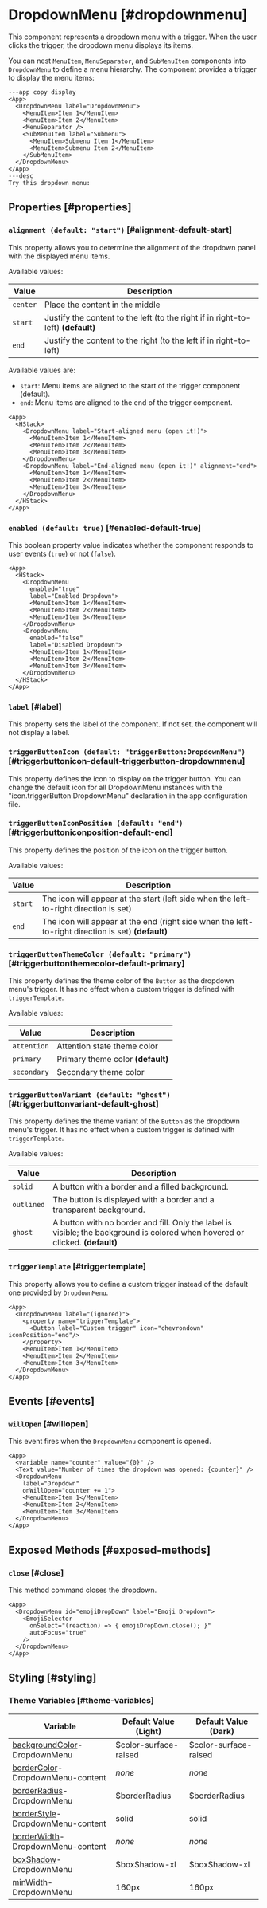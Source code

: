 # DropdownMenu [#dropdownmenu]

This component represents a dropdown menu with a trigger. When the user clicks the trigger, the dropdown menu displays its items.

You can nest `MenuItem`, `MenuSeparator`, and `SubMenuItem` components into `DropdownMenu` to define a menu hierarchy. The component provides a trigger to display the menu items:

```xmlui-pg copy display name="Example: Using DropdownMenu" height="240px"
---app copy display
<App>
  <DropdownMenu label="DropdownMenu">
    <MenuItem>Item 1</MenuItem>
    <MenuItem>Item 2</MenuItem>
    <MenuSeparator />
    <SubMenuItem label="Submenu">
      <MenuItem>Submenu Item 1</MenuItem>
      <MenuItem>Submenu Item 2</MenuItem>
    </SubMenuItem>
  </DropdownMenu>
</App>
---desc
Try this dropdown menu:
```

## Properties [#properties]

### `alignment (default: "start")` [#alignment-default-start]

This property allows you to determine the alignment of the dropdown panel with the displayed menu items.

Available values:

| Value | Description |
| --- | --- |
| `center` | Place the content in the middle |
| `start` | Justify the content to the left (to the right if in right-to-left) **(default)** |
| `end` | Justify the content to the right (to the left if in right-to-left) |

Available values are:
- `start`: Menu items are aligned to the start of the trigger component (default).
- `end`: Menu items are aligned to the end of the trigger component.

```xmlui-pg copy display name="Example: alignment" height="240px"
<App>
  <HStack>
    <DropdownMenu label="Start-aligned menu (open it!)">
      <MenuItem>Item 1</MenuItem>
      <MenuItem>Item 2</MenuItem>
      <MenuItem>Item 3</MenuItem>
    </DropdownMenu>
    <DropdownMenu label="End-aligned menu (open it!)" alignment="end">
      <MenuItem>Item 1</MenuItem>
      <MenuItem>Item 2</MenuItem>
      <MenuItem>Item 3</MenuItem>
    </DropdownMenu>
  </HStack>
</App>
```

### `enabled (default: true)` [#enabled-default-true]

This boolean property value indicates whether the component responds to user events (`true`) or not (`false`).

```xmlui-pg copy {4, 11} display name="Example: enabled" height="240px"
<App>
  <HStack>
    <DropdownMenu
      enabled="true"
      label="Enabled Dropdown">
      <MenuItem>Item 1</MenuItem>
      <MenuItem>Item 2</MenuItem>
      <MenuItem>Item 3</MenuItem>
    </DropdownMenu>
    <DropdownMenu
      enabled="false"
      label="Disabled Dropdown">
      <MenuItem>Item 1</MenuItem>
      <MenuItem>Item 2</MenuItem>
      <MenuItem>Item 3</MenuItem>
    </DropdownMenu>
  </HStack>
</App>
```

### `label` [#label]

This property sets the label of the component.  If not set, the component will not display a label.

### `triggerButtonIcon (default: "triggerButton:DropdownMenu")` [#triggerbuttonicon-default-triggerbutton-dropdownmenu]

This property defines the icon to display on the trigger button. You can change the default icon for all DropdownMenu instances with the "icon.triggerButton:DropdownMenu" declaration in the app configuration file.

### `triggerButtonIconPosition (default: "end")` [#triggerbuttoniconposition-default-end]

This property defines the position of the icon on the trigger button.

Available values:

| Value | Description |
| --- | --- |
| `start` | The icon will appear at the start (left side when the left-to-right direction is set) |
| `end` | The icon will appear at the end (right side when the left-to-right direction is set) **(default)** |

### `triggerButtonThemeColor (default: "primary")` [#triggerbuttonthemecolor-default-primary]

This property defines the theme color of the `Button` as the dropdown menu's trigger. It has no effect when a custom trigger is defined with `triggerTemplate`.

Available values:

| Value | Description |
| --- | --- |
| `attention` | Attention state theme color |
| `primary` | Primary theme color **(default)** |
| `secondary` | Secondary theme color |

### `triggerButtonVariant (default: "ghost")` [#triggerbuttonvariant-default-ghost]

This property defines the theme variant of the `Button` as the dropdown menu's trigger. It has no effect when a custom trigger is defined with `triggerTemplate`.

Available values:

| Value | Description |
| --- | --- |
| `solid` | A button with a border and a filled background. |
| `outlined` | The button is displayed with a border and a transparent background. |
| `ghost` | A button with no border and fill. Only the label is visible; the background is colored when hovered or clicked. **(default)** |

### `triggerTemplate` [#triggertemplate]

This property allows you to define a custom trigger instead of the default one provided by `DropdownMenu`.

```xmlui-pg copy {3-5} display name="Example: triggerTemplate" height="240px"
<App>
  <DropdownMenu label="(ignored)">
    <property name="triggerTemplate">
      <Button label="Custom trigger" icon="chevrondown" iconPosition="end"/>
    </property>
    <MenuItem>Item 1</MenuItem>
    <MenuItem>Item 2</MenuItem>
    <MenuItem>Item 3</MenuItem>
  </DropdownMenu>
</App>
```

## Events [#events]

### `willOpen` [#willopen]

This event fires when the `DropdownMenu` component is opened.

```xmlui-pg copy {6} display name="Example: willOpen" height="240px"
<App>
  <variable name="counter" value="{0}" />
  <Text value="Number of times the dropdown was opened: {counter}" />
  <DropdownMenu
    label="Dropdown"
    onWillOpen="counter += 1">
    <MenuItem>Item 1</MenuItem>
    <MenuItem>Item 2</MenuItem>
    <MenuItem>Item 3</MenuItem>
  </DropdownMenu>
</App>
```

## Exposed Methods [#exposed-methods]

### `close` [#close]

This method command closes the dropdown.

```xmlui-pg copy {4} display name="Example: close" height="240px"
<App>
  <DropdownMenu id="emojiDropDown" label="Emoji Dropdown">
    <EmojiSelector
      onSelect="(reaction) => { emojiDropDown.close(); }"
      autoFocus="true"
    />
  </DropdownMenu>
</App>
```

## Styling [#styling]

### Theme Variables [#theme-variables]

| Variable | Default Value (Light) | Default Value (Dark) |
| --- | --- | --- |
| [backgroundColor](../styles-and-themes/common-units/#color)-DropdownMenu | $color-surface-raised | $color-surface-raised |
| [borderColor](../styles-and-themes/common-units/#color)-DropdownMenu-content | *none* | *none* |
| [borderRadius](../styles-and-themes/common-units/#border-rounding)-DropdownMenu | $borderRadius | $borderRadius |
| [borderStyle](../styles-and-themes/common-units/#border-style)-DropdownMenu-content | solid | solid |
| [borderWidth](../styles-and-themes/common-units/#size)-DropdownMenu-content | *none* | *none* |
| [boxShadow](../styles-and-themes/common-units/#boxShadow)-DropdownMenu | $boxShadow-xl | $boxShadow-xl |
| [minWidth](../styles-and-themes/common-units/#size)-DropdownMenu | 160px | 160px |
